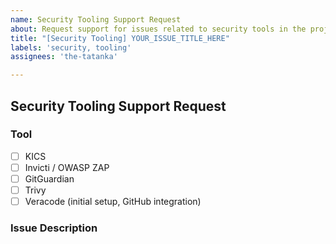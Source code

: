 ```yaml
---
name: Security Tooling Support Request
about: Request support for issues related to security tools in the project
title: "[Security Tooling] YOUR_ISSUE_TITLE_HERE"
labels: 'security, tooling'
assignees: 'the-tatanka'

---
```


## Security Tooling Support Request

### Tool

<!-- Please mark your tool with an [x]:** -->

- [ ] KICS
- [ ] Invicti / OWASP ZAP
- [ ] GitGuardian
- [ ] Trivy
- [ ] Veracode (initial setup, GitHub integration)

### Issue Description

<!-- Please describe the issue you're experiencing with the security tool. Provide as much detail as possible, including any error messages, logs, steps to reproduce, or screenshots. -->
